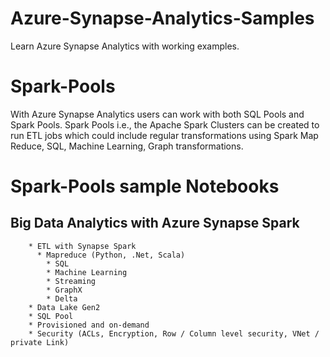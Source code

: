 # Azure-Synapse-Analytics-Samples
Learn Azure Synapse Analytics with working examples.

# Spark-Pools
With Azure Synapse Analytics users can work with both SQL Pools and Spark Pools. Spark Pools i.e., the Apache Spark Clusters can be created to run ETL jobs which could include regular transformations using Spark Map Reduce, SQL, Machine Learning, Graph transformations. 

# Spark-Pools sample Notebooks

## Big Data Analytics with Azure Synapse Spark
		* ETL with Synapse Spark
		  * Mapreduce (Python, .Net, Scala)
			* SQL
			* Machine Learning
			* Streaming
			* GraphX
			* Delta
		* Data Lake Gen2
		* SQL Pool
		* Provisioned and on-demand
		* Security (ACLs, Encryption, Row / Column level security, VNet / private Link)
